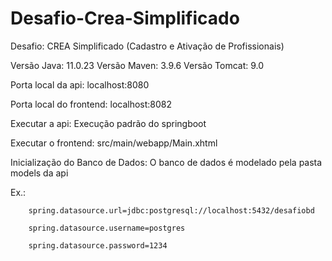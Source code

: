 # Desafio-Crea-Simplificado
Desafio: CREA Simplificado (Cadastro e Ativação de Profissionais)

Versão Java: 11.0.23
Versão Maven: 3.9.6
Versão Tomcat: 9.0

Porta local da api: localhost:8080

Porta local do frontend: localhost:8082

Executar a api: Execução padrão do springboot

Executar o frontend: src/main/webapp/Main.xhtml

Inicialização do Banco de Dados: O banco de dados é modelado pela pasta models da api

  Ex.: 
  
        spring.datasource.url=jdbc:postgresql://localhost:5432/desafiobd
  
        spring.datasource.username=postgres
        
        spring.datasource.password=1234


